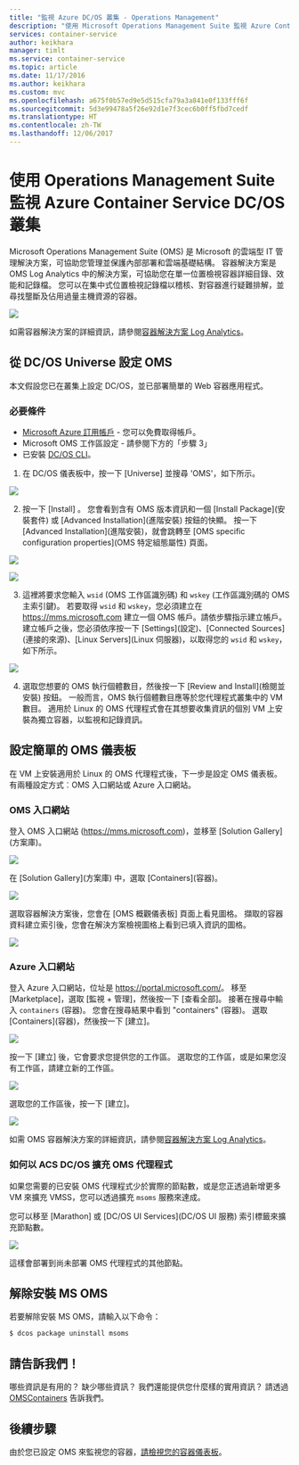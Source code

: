 ```yaml
---
title: "監視 Azure DC/OS 叢集 - Operations Management"
description: "使用 Microsoft Operations Management Suite 監視 Azure Container Service DC/OS 叢集。"
services: container-service
author: keikhara
manager: timlt
ms.service: container-service
ms.topic: article
ms.date: 11/17/2016
ms.author: keikhara
ms.custom: mvc
ms.openlocfilehash: a675f0b57ed9e5d515cfa79a3a841e0f133fff6f
ms.sourcegitcommit: 5d3e99478a5f26e92d1e7f3cec6b0ff5fbd7cedf
ms.translationtype: HT
ms.contentlocale: zh-TW
ms.lasthandoff: 12/06/2017
---
```

# <a name="monitor-an-azure-container-service-dcos-cluster-with-operations-management-suite"></a>使用 Operations Management Suite 監視 Azure Container Service DC/OS 叢集

Microsoft Operations Management Suite (OMS) 是 Microsoft 的雲端型 IT 管理解決方案，可協助您管理並保護內部部署和雲端基礎結構。 容器解決方案是 OMS Log Analytics 中的解決方案，可協助您在單一位置檢視容器詳細目錄、效能和記錄檔。 您可以在集中式位置檢視記錄檔以稽核、對容器進行疑難排解，並尋找壟斷及佔用過量主機資源的容器。

![](media/container-service-monitoring-oms/image1.png)

如需容器解決方案的詳細資訊，請參閱[容器解決方案 Log Analytics](../../log-analytics/log-analytics-containers.md)。

## <a name="setting-up-oms-from-the-dcos-universe"></a>從 DC/OS Universe 設定 OMS


本文假設您已在叢集上設定 DC/OS，並已部署簡單的 Web 容器應用程式。

### <a name="pre-requisite"></a>必要條件
- [Microsoft Azure 訂用帳戶](https://azure.microsoft.com/free/) - 您可以免費取得帳戶。  
- Microsoft OMS 工作區設定 - 請參閱下方的「步驟 3」
- 已安裝 [DC/OS CLI](https://dcos.io/docs/1.8/usage/cli/install/)。

1. 在 DC/OS 儀表板中，按一下 [Universe] 並搜尋 'OMS'，如下所示。

![](media/container-service-monitoring-oms/image2.png)

2. 按一下 [Install] 。 您會看到含有 OMS 版本資訊和一個 [Install Package]\(安裝套件) 或 [Advanced Installation]\(進階安裝) 按鈕的快顯。 按一下 [Advanced Installation]\(進階安裝)，就會跳轉至 [OMS specific configuration properties]\(OMS 特定組態屬性) 頁面。

![](media/container-service-monitoring-oms/image3.png)

![](media/container-service-monitoring-oms/image4.png)

3. 這裡將要求您輸入 `wsid` (OMS 工作區識別碼) 和 `wskey` (工作區識別碼的 OMS 主索引鍵)。 若要取得 `wsid` 和 `wskey`，您必須建立在 <https://mms.microsoft.com> 建立一個 OMS 帳戶。請依步驟指示建立帳戶。 建立帳戶之後，您必須依序按一下 [Settings]\(設定)、[Connected Sources]\(連接的來源)、[Linux Servers]\(Linux 伺服器)，以取得您的 `wsid` 和 `wskey`，如下所示。

 ![](media/container-service-monitoring-oms/image5.png)

4. 選取您想要的 OMS 執行個體數目，然後按一下 [Review and Install]\(檢閱並安裝) 按鈕。 一般而言，OMS 執行個體數目應等於您代理程式叢集中的 VM 數目。 適用於 Linux 的 OMS 代理程式會在其想要收集資訊的個別 VM 上安裝為獨立容器，以監視和記錄資訊。

## <a name="setting-up-a-simple-oms-dashboard"></a>設定簡單的 OMS 儀表板

在 VM 上安裝適用於 Linux 的 OMS 代理程式後，下一步是設定 OMS 儀表板。 有兩種設定方式︰OMS 入口網站或 Azure 入口網站。

### <a name="oms-portal"></a>OMS 入口網站 

登入 OMS 入口網站 (<https://mms.microsoft.com>)，並移至 [Solution Gallery]\(方案庫)。

![](media/container-service-monitoring-oms/image6.png)

在 [Solution Gallery]\(方案庫) 中，選取 [Containers]\(容器)。

![](media/container-service-monitoring-oms/image7.png)

選取容器解決方案後，您會在 [OMS 概觀儀表板] 頁面上看見圖格。 擷取的容器資料建立索引後，您會在解決方案檢視圖格上看到已填入資訊的圖格。

![](media/container-service-monitoring-oms/image8.png)

### <a name="azure-portal"></a>Azure 入口網站 

登入 Azure 入口網站，位址是 <https://portal.microsoft.com/>。 移至 [Marketplace]，選取 [監視 + 管理]，然後按一下 [查看全部]。 接著在搜尋中輸入 `containers` (容器)。 您會在搜尋結果中看到 "containers" (容器)。 選取 [Containers]\(容器)，然後按一下 [建立]。

![](media/container-service-monitoring-oms/image9.png)

按一下 [建立] 後，它會要求您提供您的工作區。 選取您的工作區，或是如果您沒有工作區，請建立新的工作區。

![](media/container-service-monitoring-oms/image10.PNG)

選取您的工作區後，按一下 [建立]。

![](media/container-service-monitoring-oms/image11.png)

如需 OMS 容器解決方案的詳細資訊，請參閱[容器解決方案 Log Analytics](../../log-analytics/log-analytics-containers.md)。

### <a name="how-to-scale-oms-agent-with-acs-dcos"></a>如何以 ACS DC/OS 擴充 OMS 代理程式 

如果您需要的已安裝 OMS 代理程式少於實際的節點數，或是您正透過新增更多 VM 來擴充 VMSS，您可以透過擴充 `msoms` 服務來達成。

您可以移至 [Marathon] 或 [DC/OS UI Services]\(DC/OS UI 服務) 索引標籤來擴充節點數。

![](media/container-service-monitoring-oms/image12.PNG)

這樣會部署到尚未部署 OMS 代理程式的其他節點。

## <a name="uninstall-ms-oms"></a>解除安裝 MS OMS

若要解除安裝 MS OMS，請輸入以下命令：

```bash
$ dcos package uninstall msoms
```

## <a name="let-us-know"></a>請告訴我們！
哪些資訊是有用的？ 缺少哪些資訊？ 我們還能提供您什麼樣的實用資訊？ 請透過 <a href="mailto:OMSContainers@microsoft.com">OMSContainers</a> 告訴我們。

## <a name="next-steps"></a>後續步驟

 由於您已設定 OMS 來監視您的容器，[請檢視您的容器儀表板](../../log-analytics/log-analytics-containers.md)。

